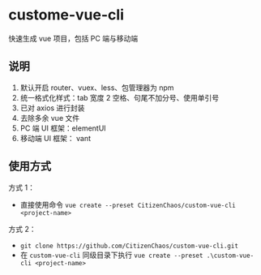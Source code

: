 # custome-vue-cli

快速生成 vue 项目，包括 PC 端与移动端

## 说明

1. 默认开启 router、vuex、less、包管理器为 npm
2. 统一格式化样式：tab 宽度 2 空格、句尾不加分号、使用单引号
3. 已对 axios 进行封装
4. 去除多余 vue 文件
5. PC 端 UI 框架：elementUI
6. 移动端 UI 框架： vant

## 使用方式

方式 1：

- 直接使用命令 `vue create --preset CitizenChaos/custom-vue-cli <project-name>`

方式 2：

- `git clone https://github.com/CitizenChaos/custom-vue-cli.git`
- 在 `custom-vue-cli` 同级目录下执行 `vue create --preset .\custom-vue-cli <project-name>`
